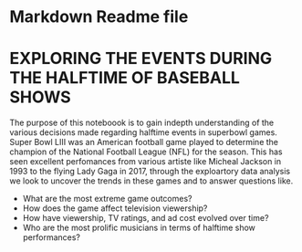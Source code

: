 # Markdown Readme file
# EXPLORING THE EVENTS DURING THE HALFTIME OF BASEBALL SHOWS
The purpose of this noteboook is to gain indepth understanding of the various decisions made regarding halftime events in superbowl games. Super Bowl LIII was an American football game played to determine the champion of the National Football League (NFL) for the season. This has seen excellent perfomances from various artiste like Micheal Jackson in 1993 to the flying Lady Gaga in 2017, through the exploartory data analysis we look to uncover the trends in these games and to answer questions like.
<ul>
<li>What are the most extreme game outcomes?</li>
<li>How does the game affect television viewership?</li>
<li>How have viewership, TV ratings, and ad cost evolved over time?</li>
<li>Who are the most prolific musicians in terms of halftime show performances?</li>
</ul>
